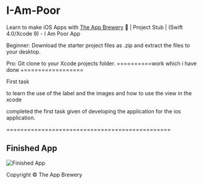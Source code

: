 # I-Am-Poor
Learn to make iOS Apps with [The App Brewery](https://www.appbrewery.co) 📱 | Project Stub | (Swift 4.0/Xcode 9) - I Am Poor App

Beginner: Download the starter project files as .zip and extract the files to your desktop. 

Pro: Git clone to your Xcode projects folder.
==========work which i have done +=================

First task 

to learn the use of the label and the images and how to use the view in the xcode 

completed the first task given of developing the application for the ios application.

===============================================




## Finished App
![Finished App](https://github.com/londonappbrewery/Images/blob/master/I%20Am%20Poor.png)



Copyright © The App Brewery
